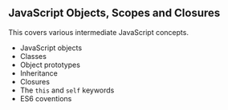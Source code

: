 ## JavaScript Objects, Scopes and Closures
This covers various intermediate JavaScript concepts.
+ JavaScript objects
+ Classes
+ Object prototypes
+ Inheritance
+ Closures
+ The ```this``` and ```self``` keywords
+ ES6 coventions
